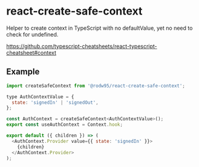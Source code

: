 # react-create-safe-context
Helper to create context in TypeScript with no defaultValue, yet no need to check for undefined.

https://github.com/typescript-cheatsheets/react-typescript-cheatsheet#context

## Example
```js
import createSafeContext from '@rodw95/react-create-safe-context';

type AuthContextValue = {
  state: 'signedIn' | 'signedOut',
};

const AuthContext = createSafeContext<AuthContextValue>();  
export const useAuthContext = Context.hook;

export default ({ children }) => (
  <AuthContext.Provider value={{ state: 'signedIn' }}>
    {children}
  </AuthContext.Provider>
);
```
